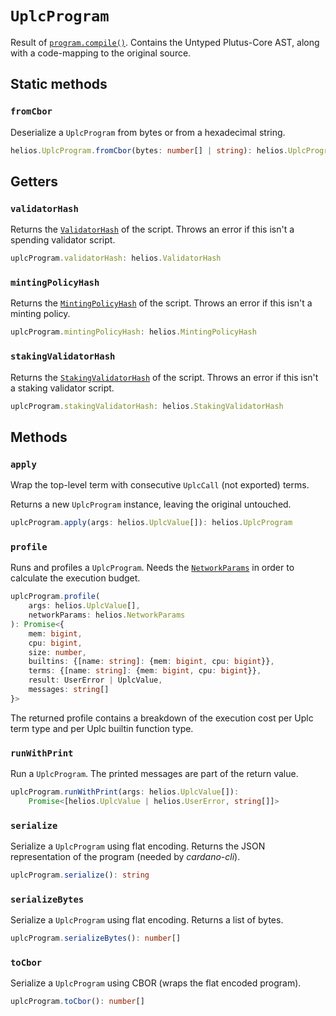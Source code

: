 # `UplcProgram`

Result of [`program.compile()`](./program.md#compile). Contains the Untyped Plutus-Core AST, along with a code-mapping to the original source.

## Static methods

### `fromCbor`

Deserialize a `UplcProgram` from bytes or from a hexadecimal string.

```ts
helios.UplcProgram.fromCbor(bytes: number[] | string): helios.UplcProgram
```

## Getters

### `validatorHash`

Returns the [`ValidatorHash`](./validatorhash.md) of the script. Throws an error if this isn't a spending validator script.

```ts
uplcProgram.validatorHash: helios.ValidatorHash
```

### `mintingPolicyHash`

Returns the [`MintingPolicyHash`](./mintingpolicyhash.md) of the script. Throws an error if this isn't a minting policy.

```ts
uplcProgram.mintingPolicyHash: helios.MintingPolicyHash
```

### `stakingValidatorHash`

Returns the [`StakingValidatorHash`](./stakingvalidatorhash.md) of the script. Throws an error if this isn't a staking validator script.

```ts
uplcProgram.stakingValidatorHash: helios.StakingValidatorHash
```

## Methods

### `apply`

Wrap the top-level term with consecutive `UplcCall` (not exported) terms.

Returns a new `UplcProgram` instance, leaving the original untouched.

```ts
uplcProgram.apply(args: helios.UplcValue[]): helios.UplcProgram
```

### `profile`

Runs and profiles a `UplcProgram`. Needs the [`NetworkParams`](./networkparams.md) in order to calculate the execution budget.

```ts
uplcProgram.profile(
    args: helios.UplcValue[],
    networkParams: helios.NetworkParams
): Promise<{
    mem: bigint, 
	cpu: bigint,
	size: number,
	builtins: {[name: string]: {mem: bigint, cpu: bigint}},
	terms: {[name: string]: {mem: bigint, cpu: bigint}},
	result: UserError | UplcValue,
	messages: string[]
}>
```

The returned profile contains a breakdown of the execution cost per Uplc term type and per Uplc builtin function type.

### `runWithPrint`

Run a `UplcProgram`. The printed messages are part of the return value.

```ts
uplcProgram.runWithPrint(args: helios.UplcValue[]): 
    Promise<[helios.UplcValue | helios.UserError, string[]]>
```

### `serialize`

Serialize a `UplcProgram` using flat encoding. Returns the JSON representation of the program (needed by *cardano-cli*).

```ts
uplcProgram.serialize(): string
```

### `serializeBytes`

Serialize a `UplcProgram` using flat encoding. Returns a list of bytes.

```ts
uplcProgram.serializeBytes(): number[]
```

### `toCbor`

Serialize a `UplcProgram` using CBOR (wraps the flat encoded program).

```ts
uplcProgram.toCbor(): number[]
```